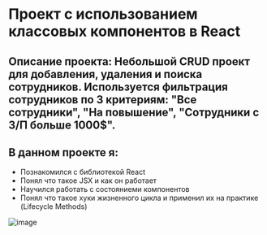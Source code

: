 # Проект с использованием классовых компонентов в React
## Описание проекта: Небольшой CRUD проект для добавления, удаления и поиска сотрудников. Используется фильтрация сотрудников по 3 критериям: "Все сотрудники", "На повышение", "Сотрудники с З/П больше 1000$". 

## В данном проекте я:
+ Познакомился с библиотекой React
+ Понял что такое JSX и как он работает
+ Научился работать с состояниеми компонентов
+ Понял что такое хуки жизненного цикла и применил их на практике  (Lifecycle Methods)

![image](https://github.com/ExpeLL1armus/React-CRUD/assets/89298315/a6d28cbb-d551-4d08-ba65-ba18eb9e47c2)
